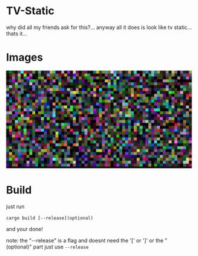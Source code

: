 
# TV-Static

why did all my friends ask for this?... anyway all it does is look like tv static... thats it...

# Images

![alt](https://github.com/RamenG0D/TvStatic/blob/master/screenshot000.png?raw=true)

# Build

just run 

```
cargo build [--release](optional)
```

and your done!

note: the "--release" is a flag and doesnt need the '[' or ']' or the "(optional)" part just use `--release`
